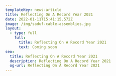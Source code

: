```yaml
---
templateKey: news-article
title: Reflecting On A Record Year 2021
date: 2022-01-11T15:41:15.572Z
image: /img/saduf-cable-assemblies.jpg
layout:
  - type: full
    full:
      title: Reflecting On A Record Year 2021
      text: Coming soon
seo:
  title: Reflecting On A Record Year 2021
  description: Reflecting On A Record Year 2021
  og-url: Reflecting On A Record Year 2021
---
```

